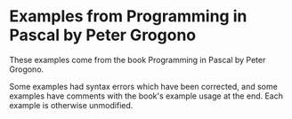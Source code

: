 
# Examples from Programming in Pascal by Peter Grogono

These examples come from the book Programming in Pascal by Peter Grogono.

Some examples had syntax errors which have been corrected, and some examples have comments with the book's example usage at the end.
Each example is otherwise unmodified.

